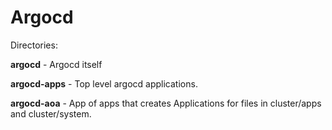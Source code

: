 # Argocd

Directories:

**argocd** - Argocd itself

**argocd-apps** - Top level argocd applications.

**argocd-aoa** - App of apps that creates Applications for files in cluster/apps and cluster/system.
